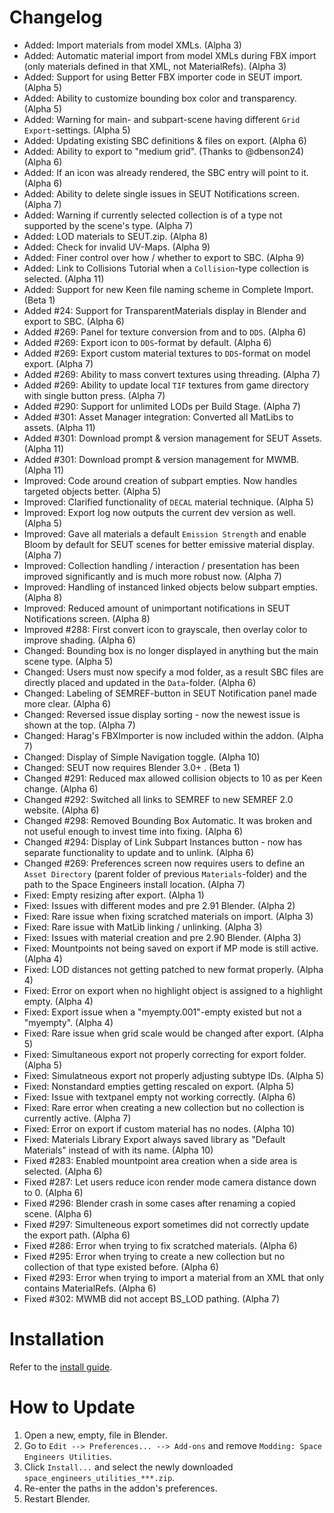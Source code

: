 # Changelog
* Added: Import materials from model XMLs. (Alpha 3)
* Added: Automatic material import from model XMLs during FBX import (only materials defined in that XML, not MaterialRefs). (Alpha 3)
* Added: Support for using Better FBX importer code in SEUT import. (Alpha 5)
* Added: Ability to customize bounding box color and transparency. (Alpha 5)
* Added: Warning for main- and subpart-scene having different `Grid Export`-settings. (Alpha 5)
* Added: Updating existing SBC definitions & files on export. (Alpha 6)
* Added: Ability to export to "medium grid". (Thanks to @dbenson24) (Alpha 6)
* Added: If an icon was already rendered, the SBC entry will point to it. (Alpha 6)
* Added: Ability to delete single issues in SEUT Notifications screen. (Alpha 7)
* Added: Warning if currently selected collection is of a type not supported by the scene's type. (Alpha 7)
* Added: LOD materials to SEUT.zip. (Alpha 8)
* Added: Check for invalid UV-Maps. (Alpha 9)
* Added: Finer control over how / whether to export to SBC. (Alpha 9)
* Added: Link to Collisions Tutorial when a `Collision`-type collection is selected. (Alpha 11)
* Added: Support for new Keen file naming scheme in Complete Import. (Beta 1)
* Added #24: Support for TransparentMaterials display in Blender and export to SBC. (Alpha 6)
* Added #269: Panel for texture conversion from and to `DDS`. (Alpha 6)
* Added #269: Export icon to `DDS`-format by default. (Alpha 6)
* Added #269: Export custom material textures to `DDS`-format on model export. (Alpha 7)
* Added #269: Ability to mass convert textures using threading. (Alpha 7)
* Added #269: Ability to update local `TIF` textures from game directory with single button press. (Alpha 7)
* Added #290: Support for unlimited LODs per Build Stage. (Alpha 7)
* Added #301: Asset Manager integration: Converted all MatLibs to assets. (Alpha 11)
* Added #301: Download prompt & version management for SEUT Assets. (Alpha 11)
* Added #301: Download prompt & version management for MWMB. (Alpha 11)
* Improved: Code around creation of subpart empties. Now handles targeted objects better. (Alpha 5)
* Improved: Clarified functionality of `DECAL` material technique. (Alpha 5)
* Improved: Export log now outputs the current dev version as well. (Alpha 5)
* Improved: Gave all materials a default `Emission Strength` and enable Bloom by default for SEUT scenes for better emissive material display. (Alpha 7)
* Improved: Collection handling / interaction / presentation has been improved significantly and is much more robust now. (Alpha 7)
* Improved: Handling of instanced linked objects below subpart empties. (Alpha 8)
* Improved: Reduced amount of unimportant notifications in SEUT Notifications screen. (Alpha 8)
* Improved #288: First convert icon to grayscale, then overlay color to improve shading. (Alpha 6)
* Changed: Bounding box is no longer displayed in anything but the main scene type. (Alpha 5)
* Changed: Users must now specify a mod folder, as a result SBC files are directly placed and updated in the `Data`-folder. (Alpha 6)
* Changed: Labeling of SEMREF-button in SEUT Notification panel made more clear. (Alpha 6)
* Changed: Reversed issue display sorting - now the newest issue is shown at the top. (Alpha 7)
* Changed: Harag's FBXImporter is now included within the addon. (Alpha 7)
* Changed: Display of Simple Navigation toggle. (Alpha 10)
* Changed: SEUT now requires Blender 3.0+ . (Beta 1)
* Changed #291: Reduced max allowed collision objects to 10 as per Keen change. (Alpha 6)
* Changed #292: Switched all links to SEMREF to new SEMREF 2.0 website. (Alpha 6)
* Changed #298: Removed Bounding Box Automatic. It was broken and not useful enough to invest time into fixing. (Alpha 6)
* Changed #294: Display of Link Subpart Instances button - now has separate functionality to update and to unlink. (Alpha 6)
* Changed #269: Preferences screen now requires users to define an `Asset Directory` (parent folder of previous `Materials`-folder) and the path to the Space Engineers install location. (Alpha 7)
* Fixed: Empty resizing after export. (Alpha 1)
* Fixed: Issues with different modes and pre 2.91 Blender. (Alpha 2)
* Fixed: Rare issue when fixing scratched materials on import. (Alpha 3)
* Fixed: Rare issue with MatLib linking / unlinking. (Alpha 3)
* Fixed: Issues with material creation and pre 2.90 Blender. (Alpha 3)
* Fixed: Mountpoints not being saved on export if MP mode is still active. (Alpha 4)
* Fixed: LOD distances not getting patched to new format properly. (Alpha 4)
* Fixed: Error on export when no highlight object is assigned to a highlight empty. (Alpha 4)
* Fixed: Export issue when a "myempty.001"-empty existed but not a "myempty". (Alpha 4)
* Fixed: Rare issue when grid scale would be changed after export. (Alpha 5)
* Fixed: Simultaneous export not properly correcting for export folder. (Alpha 5)
* Fixed: Simulatneous export not properly adjusting subtype IDs. (Alpha 5)
* Fixed: Nonstandard empties getting rescaled on export. (Alpha 5)
* Fixed: Issue with textpanel empty not working correctly. (Alpha 6)
* Fixed: Rare error when creating a new collection but no collection is currently active. (Alpha 7)
* Fixed: Error on export if custom material has no nodes. (Alpha 10)
* Fixed: Materials Library Export always saved library as "Default Materials" instead of with its name. (Alpha 10)
* Fixed #283: Enabled mountpoint area creation when a side area is selected. (Alpha 6)
* Fixed #287: Let users reduce icon render mode camera distance down to 0. (Alpha 6)
* Fixed #296: Blender crash in some cases after renaming a copied scene. (Alpha 6)
* Fixed #297: Simulteneous export sometimes did not correctly update the export path. (Alpha 6)
* Fixed #286: Error when trying to fix scratched materials. (Alpha 6)
* Fixed #295: Error when trying to create a new collection but no collection of that type existed before. (Alpha 6)
* Fixed #293: Error when trying to import a material from an XML that only contains MaterialRefs. (Alpha 6)
* Fixed #302: MWMB did not accept BS_LOD pathing. (Alpha 7)

# Installation
Refer to the [install guide](https://space-engineers-modding.github.io/modding-reference/tutorials/tools/3d-modelling/seut/setup.html).

# How to Update
1. Open a new, empty, file in Blender.
2. Go to `Edit --> Preferences... --> Add-ons` and remove `Modding: Space Engineers Utilities`.
3. Click `Install...` and select the newly downloaded `space_engineers_utilities_***.zip`.
4. Re-enter the paths in the addon's preferences.
5. Restart Blender.